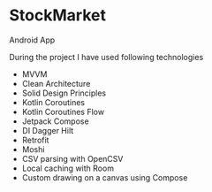 # StockMarket 
Android App

During the project I have used following technologies
- MVVM
- Clean Architecture
- Solid Design Principles
- Kotlin Coroutines
- Kotlin Coroutines Flow
- Jetpack Compose
- DI Dagger Hilt
- Retrofit
- Moshi
- CSV parsing with OpenCSV
- Local caching with Room
- Custom drawing on a canvas using Compose
